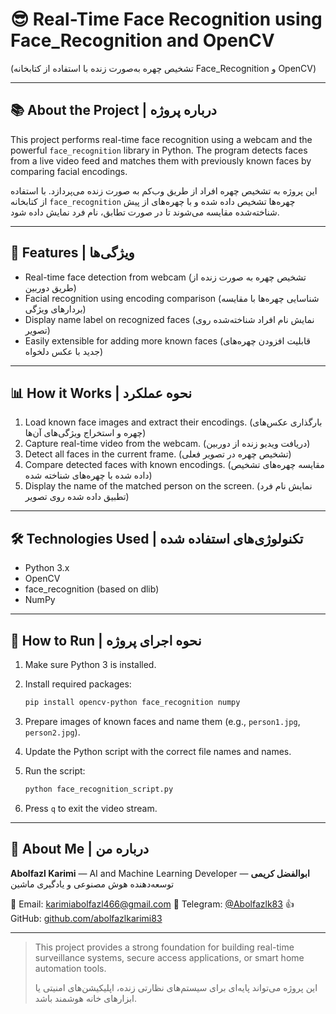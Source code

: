 # 😎 Real-Time Face Recognition using Face\_Recognition and OpenCV

(تشخیص چهره به‌صورت زنده با استفاده از کتابخانه Face\_Recognition و OpenCV)

---

## 📚 About the Project | درباره پروژه

This project performs real-time face recognition using a webcam and the powerful `face_recognition` library in Python.
The program detects faces from a live video feed and matches them with previously known faces by comparing facial encodings.

این پروژه به تشخیص چهره افراد از طریق وب‌کم به صورت زنده می‌پردازد. با استفاده از کتابخانه `face_recognition` چهره‌ها تشخیص داده شده و با چهره‌های از پیش شناخته‌شده مقایسه می‌شوند تا در صورت تطابق، نام فرد نمایش داده شود.

---

## 🧵 Features | ویژگی‌ها

* Real-time face detection from webcam
  (تشخیص چهره به صورت زنده از طریق دوربین)
* Facial recognition using encoding comparison
  (شناسایی چهره‌ها با مقایسه بردارهای ویژگی)
* Display name label on recognized faces
  (نمایش نام افراد شناخته‌شده روی تصویر)
* Easily extensible for adding more known faces
  (قابلیت افزودن چهره‌های جدید با عکس دلخواه)

---

## 📊 How it Works | نحوه عملکرد

1. Load known face images and extract their encodings.
   (بارگذاری عکس‌های چهره و استخراج ویژگی‌های آن‌ها)
2. Capture real-time video from the webcam.
   (دریافت ویدیو زنده از دوربین)
3. Detect all faces in the current frame.
   (تشخیص چهره در تصویر فعلی)
4. Compare detected faces with known encodings.
   (مقایسه چهره‌های تشخیص داده شده با چهره‌های شناخته شده)
5. Display the name of the matched person on the screen.
   (نمایش نام فرد تطبیق داده شده روی تصویر)

---

## 🛠️ Technologies Used | تکنولوژی‌های استفاده شده

* Python 3.x
* OpenCV
* face\_recognition (based on dlib)
* NumPy

---

## 🚀 How to Run | نحوه اجرای پروژه

1. Make sure Python 3 is installed.

2. Install required packages:

   ```bash
   pip install opencv-python face_recognition numpy
   ```

3. Prepare images of known faces and name them (e.g., `person1.jpg`, `person2.jpg`).

4. Update the Python script with the correct file names and names.

5. Run the script:

   ```bash
   python face_recognition_script.py
   ```

6. Press `q` to exit the video stream.

---

## 👤 About Me | درباره من

**Abolfazl Karimi** — AI and Machine Learning Developer
**ابوالفضل کریمی** — توسعه‌دهنده هوش مصنوعی و یادگیری ماشین

📧 Email: [karimiabolfazl466@gmail.com](mailto:karimiabolfazl466@gmail.com)
📱 Telegram: [@Abolfazlk83](https://t.me/Abolfazlk83)
👍 GitHub: [github.com/abolfazlkarimi83](https://github.com/abolfazlkarimi83)

---

> This project provides a strong foundation for building real-time surveillance systems, secure access applications, or smart home automation tools.
>
> این پروژه می‌تواند پایه‌ای برای سیستم‌های نظارتی زنده، اپلیکیشن‌های امنیتی یا ابزارهای خانه هوشمند باشد.
